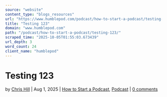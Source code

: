 ```yaml
---
source: "website"
content_type: "blogs_resources"
url: "https://www.humblepod.com/podcast/how-to-start-a-podcast/testing-123/"
title: "Testing 123"
domain: "www.humblepod.com"
path: "/podcast/how-to-start-a-podcast/testing-123/"
scraped_time: "2025-10-05T01:55:03.673439"
url_depth: 3
word_count: 24
client_name: "humblepod"
---
```


# Testing 123

by [Chris Hill](https://www.humblepod.com/author/humblepod_rpp86n/ "Posts by Chris Hill") | Aug 1, 2025 | [How to Start a Podcast](https://www.humblepod.com/category/podcast/how-to-start-a-podcast/), [Podcast](https://www.humblepod.com/category/podcast/) | [0 comments](https://www.humblepod.com/podcast/how-to-start-a-podcast/testing-123/#respond)